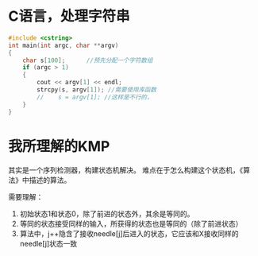 # C语言，处理字符串
```C++
#include <cstring>
int main(int argc, char **argv)
{
    char s[100];      //预先分配一个字符数组
    if (argc > 1)
    {
        cout << argv[1] << endl;
        strcpy(s, argv[1]); //需要使用库函数
        //    s = argv[1]; //这样是不行的，
    }
}
```
# 我所理解的KMP

其实是一个序列检测器，构建状态机解决。
难点在于怎么构建这个状态机，《算法》中描述的算法。

需要理解：
1. 初始状态1和状态0，除了前进的状态外，其余是等同的。
2. 等同的状态接受同样的输入，所获得的状态也是等同的（除了前进状态）
3. 算法中，j++隐含了接收needle[j]后进入的状态，它应该和X接收同样的needle[j]状态一致
